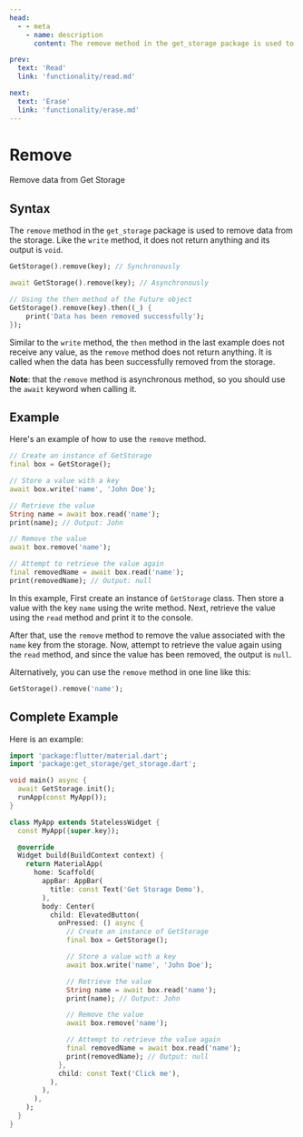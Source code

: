 ```yaml
---
head:
  - - meta
    - name: description
      content: The remove method in the get_storage package is used to remove data from the storage. Like the write method, it does not return anything and its output is void.

prev:
  text: 'Read'
  link: 'functionality/read.md'

next:
  text: 'Erase'
  link: 'functionality/erase.md'
---
```


# Remove

Remove data from Get Storage

## Syntax

The `remove` method in the `get_storage` package is used to remove data from the storage. Like the `write` method, it does not return anything and its output is `void`.

```dart
GetStorage().remove(key); // Synchronously
```

```dart
await GetStorage().remove(key); // Asynchronously
```

```dart
// Using the then method of the Future object
GetStorage().remove(key).then((_) {
    print('Data has been removed successfully');
});
```

Similar to the `write` method, the `then` method in the last example does not receive any value, as the `remove` method does not return anything. It is called when the data has been successfully removed from the storage.

**Note**: that the `remove` method is asynchronous method, so you should use the `await` keyword when calling it.

## Example

Here's an example of how to use the `remove` method.

```dart
// Create an instance of GetStorage
final box = GetStorage();

// Store a value with a key
await box.write('name', 'John Doe');

// Retrieve the value
String name = await box.read('name');
print(name); // Output: John

// Remove the value
await box.remove('name');

// Attempt to retrieve the value again
final removedName = await box.read('name');
print(removedName); // Output: null
```

In this example, First create an instance of `GetStorage` class. Then store a value with the key `name` using the write method. Next, retrieve the value using the `read` method and print it to the console.

After that, use the `remove` method to remove the value associated with the `name` key from the storage. Now, attempt to retrieve the value again using the `read` method, and since the value has been removed, the output is `null`.

Alternatively, you can use the `remove` method in one line like this:

```dart
GetStorage().remove('name');
```

## Complete Example

Here is an example:

```dart
import 'package:flutter/material.dart';
import 'package:get_storage/get_storage.dart';

void main() async {
  await GetStorage.init();
  runApp(const MyApp());
}

class MyApp extends StatelessWidget {
  const MyApp({super.key});

  @override
  Widget build(BuildContext context) {
    return MaterialApp(
      home: Scaffold(
        appBar: AppBar(
          title: const Text('Get Storage Demo'),
        ),
        body: Center(
          child: ElevatedButton(
            onPressed: () async {
              // Create an instance of GetStorage
              final box = GetStorage();

              // Store a value with a key
              await box.write('name', 'John Doe');

              // Retrieve the value
              String name = await box.read('name');
              print(name); // Output: John

              // Remove the value
              await box.remove('name');

              // Attempt to retrieve the value again
              final removedName = await box.read('name');
              print(removedName); // Output: null
            },
            child: const Text('Click me'),
          ),
        ),
      ),
    );
  }
}
```
